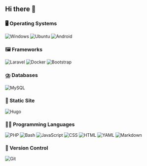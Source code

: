 ## Hi there 👋

### 🖥️ Operating Systems
  ![Windows](https://custom-icon-badges.demolab.com/badge/Windows-0078D6?logo=windows11&logoColor=white)
  ![Ubuntu](https://img.shields.io/badge/Ubuntu-E95420?logo=ubuntu&logoColor=white)
  ![Android](https://img.shields.io/badge/Android-3DDC84?logo=android&logoColor=white)

### 🖼️ Frameworks
  ![Laravel](https://img.shields.io/badge/Laravel-%23FF2D20.svg?logo=laravel&logoColor=white)
  ![Docker](https://img.shields.io/badge/Docker-2496ED?logo=docker&logoColor=fff)
  ![Bootstrap](https://img.shields.io/badge/Bootstrap-7952B3?logo=bootstrap&logoColor=fff)

### ⛈️ Databases
  ![MySQL](https://img.shields.io/badge/MySQL-4479A1?logo=mysql&logoColor=fff)

### 🫸 Static Site
  ![Hugo](https://img.shields.io/badge/Hugo-FF4088?logo=hugo&logoColor=fff)

### 🧑‍💻 Programming Languages
  ![PHP](https://img.shields.io/badge/php-%23777BB4.svg?&logo=php&logoColor=white)
  ![Bash](https://img.shields.io/badge/Bash-4EAA25?logo=gnubash&logoColor=fff)
  ![JavaScript](https://img.shields.io/badge/JavaScript-F7DF1E?logo=javascript&logoColor=000)
  ![CSS](https://img.shields.io/badge/CSS-1572B6?logo=css3&logoColor=fff)
  ![HTML](https://img.shields.io/badge/HTML-%23E34F26.svg?logo=html5&logoColor=white)
  ![YAML](https://img.shields.io/badge/YAML-CB171E?logo=yaml&logoColor=fff)
  ![Markdown](https://img.shields.io/badge/Markdown-%23000000.svg?logo=markdown&logoColor=white)

### 🔖 Version Control
  ![Git](https://img.shields.io/badge/Git-F05032?logo=git&logoColor=fff)
  
<!--
  https://github.com/inttter/md-badges
  https://github.com/simple-icons/simple-icons/blob/master/slugs.md
  
  [![OS:Ubuntu](https://img.shields.io/badge/OS-Ubuntu-E95420?style=flat-square&logo=ubuntu)](https://ubuntu.com)
  [![OS:Windows](https://img.shields.io/badge/OS-Windows-0078D6?style=flat-square&logo=windows)](https://www.microsoft.com)
  [![OS:Android](https://img.shields.io/badge/OS-Android-3DDC84?style=flat-square&logo=android)](https://www.android.com/)
  
  [![IDE:VSCode](https://img.shields.io/badge/IDE-VSCode-0078d7?style=flat-square&logo=visualstudiocode)](https://code.visualstudio.com/)

  [![SSG:Hugo](https://img.shields.io/badge/SSG-Hugo-FF4088?style=flat-square&logo=hugo)](https://code.visualstudio.com/)


**xilouet/xilouet** is a ✨ _special_ ✨ repository because its `README.md` (this file) appears on your GitHub profile.

Here are some ideas to get you started:

- 🔭 I’m currently working on ...
- 🌱 I’m currently learning ...
- 👯 I’m looking to collaborate on ...
- 🤔 I’m looking for help with ...
- 💬 Ask me about ...
- 📫 How to reach me: ...
- 😄 Pronouns: ...
- ⚡ Fun fact: ...
-->
